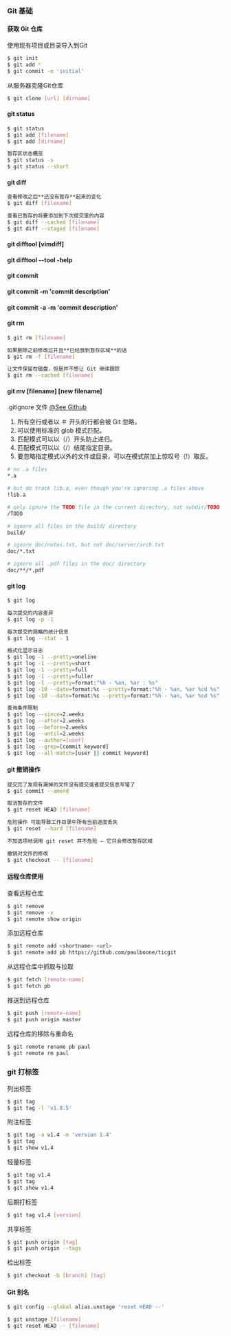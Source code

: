 ### Git 基础

#### 获取 Git 仓库

使用现有项目或目录导入到Git

```bash
$ git init
$ git add *
$ git commit -m 'initial'
```
从服务器克隆Git仓库

```bash
$ git clone [url] [dirname]
```

#### git status

```bash
$ git status
$ git add [filename]
$ git add [dirname]

暂存区状态概览
$ git status -s
$ git status --short
```

#### git diff

````bash
查看修改之后**还没有暂存**起来的变化
$ git diff [filename]

查看已暂存的将要添加到下次提交里的内容
$ git diff --cached [filename]
$ git diff --staged [filename]
````

#### git difftool [vimdiff]
#### git difftool --tool -help

#### git commit
#### git commit -m 'commit description'
#### git commit -a -m 'commit description'

#### git rm

```bash
$ git rm [filename]

如果删除之前修改过并且**已经放到暂存区域**的话
$ git rm -f [filename]

让文件保留在磁盘，但是并不想让 Git 继续跟踪
$ git rm --cached [filename]
```

#### git mv [filename] [new filename]

.gitignore 文件 [@See Github](https://github.com/github/gitignore)

1. 所有空行或者以 ＃ 开头的行都会被 Git 忽略。
2. 可以使用标准的 glob 模式匹配。
3. 匹配模式可以以（/）开头防止递归。
4. 匹配模式可以以（/）结尾指定目录。
5. 要忽略指定模式以外的文件或目录，可以在模式前加上惊叹号（!）取反。

```bash
# no .a files
*.a

# but do track lib.a, even though you're ignoring .a files above
!lib.a

# only ignore the TODO file in the current directory, not subdir/TODO
/TODO

# ignore all files in the build/ directory
build/

# ignore doc/notes.txt, but not doc/server/arch.txt
doc/*.txt

# ignore all .pdf files in the doc/ directory
doc/**/*.pdf
```

#### git log

```bash
$ git log

每次提交的内容差异
$ git log -p -1

每次提交的简略的统计信息
$ git log --stat - 1

格式化显示日志
$ git log -1 --pretty=oneline
$ git log -1 --pretty=short
$ git log -1 --pretty=full
$ git log -1 --pretty=fuller
$ git log -1 --pretty=format:"%h - %an, %ar : %s"
$ git log -10 --date=format:%c --pretty=format:"%h - %an, %ar %cd %s"
$ git log -10 --date=format:%c --pretty=format:"%h - %an, %ar %cd %s" --graph

查询条件限制
$ git log --since=2.weeks
$ git log --after=2.weeks
$ git log --before=2.weeks
$ git log --until=2.weeks
$ git log --author=[user]
$ git log --grep=[commit keyword]
$ git log --all-match=[user || commit keyword]
```

#### git 撤销操作

```bash
提交完了发现有漏掉的文件没有提交或者提交信息写错了
$ git commit --amend
```
```bash
取消暂存的文件
$ git reset HEAD [filename]

危险操作 可能导致工作目录中所有当前进度丢失
$ git reset --hard [filename]

不加选项地调用 git reset 并不危险 — 它只会修改暂存区域
```
```bash
撤销对文件的修改
$ git checkout -- [filename]
```

#### 远程仓库使用

查看远程仓库
```bash
$ git remove
$ git remove -v
$ git remote show origin
```

添加远程仓库
```bash
$ git remote add <shortname> <url>
$ git remote add pb https://github.com/paulboone/ticgit
```

从远程仓库中抓取与拉取
```bash
$ git fetch [remote-name]
$ git fetch pb
```

推送到远程仓库
```bash
$ git push [remote-name]
$ git push origin master
```

远程仓库的移除与重命名
```bash
$ git remote rename pb paul
$ git remote rm paul
```

### git 打标签

列出标签
```bash
$ git tag
$ git tag -l 'v1.8.5'
```

附注标签
```bash
$ git tag -a v1.4 -m 'version 1.4'
$ git tag
$ git show v1.4
```

轻量标签
```bash
$ git tag v1.4
$ git tag
$ git show v1.4
```

后期打标签
```bash
$ git tag v1.4 [version]
```

共享标签
```bash
$ git push origin [tag]
$ git push origin --tags
```

检出标签
```bash
$ git checkout -b [branch] [tag]
```

#### Git 别名
```bash
$ git config --global alias.unstage 'reset HEAD --'

$ git unstage [filename]
$ git reset HEAD -- [filename]
```